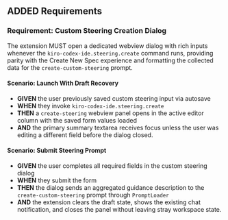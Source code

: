 ## ADDED Requirements
### Requirement: Custom Steering Creation Dialog
The extension MUST open a dedicated webview dialog with rich inputs whenever the `kiro-codex-ide.steering.create` command runs, providing parity with the Create New Spec experience and formatting the collected data for the `create-custom-steering` prompt.

#### Scenario: Launch With Draft Recovery
- **GIVEN** the user previously saved custom steering input via autosave
- **WHEN** they invoke `kiro-codex-ide.steering.create`
- **THEN** a `create-steering` webview panel opens in the active editor column with the saved form values loaded
- **AND** the primary summary textarea receives focus unless the user was editing a different field before the dialog closed.

#### Scenario: Submit Steering Prompt
- **GIVEN** the user completes all required fields in the custom steering dialog
- **WHEN** they submit the form
- **THEN** the dialog sends an aggregated guidance description to the `create-custom-steering` prompt through `PromptLoader`
- **AND** the extension clears the draft state, shows the existing chat notification, and closes the panel without leaving stray workspace state.
